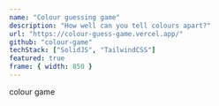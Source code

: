 ```yaml
---
name: "Colour guessing game"
description: "How well can you tell colours apart?"
url: "https://colour-guess-game.vercel.app/"
github: "colour-game"
techStack: ["SolidJS", "TailwindCSS"]
featured: true
frame: { width: 850 }
---
```


colour game

